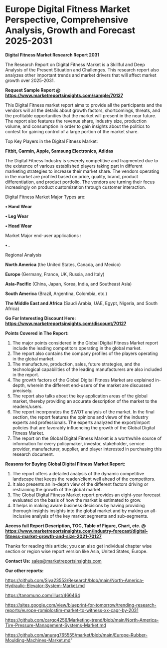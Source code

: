 # Europe Digital Fitness Market Perspective, Comprehensive Analysis, Growth and Forecast 2025-2031

<strong>Digital Fitness Market Research Report 2031</strong>

The Research Report on Digital Fitness Market is a Skillful and Deep Analysis of the Present Situation and Challenges. This research report also analyzes other important trends and market drivers that will affect market growth over 2025-2031.

<strong>Request Sample Report @ <a href=https://www.marketreportsinsights.com/sample/70127>https://www.marketreportsinsights.com/sample/70127</a></strong>

This Digital Fitness market report aims to provide all the participants and the vendors will all the details about growth factors, shortcomings, threats, and the profitable opportunities that the market will present in the near future. The report also features the revenue share, industry size, production volume, and consumption in order to gain insights about the politics to contest for gaining control of a large portion of the market share.

Top Key Players in the Digital Fitness Market:

<strong>Fitbit, Garmin, Apple, Samsung Electronics, Adidas</strong>

The Digital Fitness Industry is severely competitive and fragmented due to the existence of various established players taking part in different marketing strategies to increase their market share. The vendors operating in the market are profiled based on price, quality, brand, product differentiation, and product portfolio. The vendors are turning their focus increasingly on product customization through customer interaction.

Digital Fitness Market Major Types are:

<strong>• Hand Wear

• Leg Wear

• Head Wear</strong>

Market Major end-user applications :

<strong>• .</strong>

Regional Analysis

</u><strong><b>North America</b></strong> (the United States, Canada, and Mexico)

<strong><b>Europe </b></strong>(Germany, France, UK, Russia, and Italy)

<strong><b>Asia-Pacific</b></strong> (China, Japan, Korea, India, and Southeast Asia)

<strong><b>South America</b></strong> (Brazil, Argentina, Colombia, etc.)

<strong><b>The Middle East and Africa</b></strong> (Saudi Arabia, UAE, Egypt, Nigeria, and South Africa)

<strong>Go For Interesting Discount Here: <a href=https://www.marketreportsinsights.com/discount/70127>https://www.marketreportsinsights.com/discount/70127</a></strong>

<strong>Points Covered in The Report:</strong>
<ol>
  <li>The major points considered in the Global Digital Fitness Market report include the leading competitors operating in the global market.</li>
  <li>The report also contains the company profiles of the players operating in the global market.</li>
  <li>The manufacture, production, sales, future strategies, and the technological capabilities of the leading manufacturers are also included in the report.</li>
  <li>The growth factors of the Global Digital Fitness Market are explained in-depth, wherein the different end-users of the market are discussed precisely.</li>
  <li>The report also talks about the key application areas of the global market, thereby providing an accurate description of the market to the readers/users.</li>
  <li>The report incorporates the SWOT analysis of the market. In the final section, the report features the opinions and views of the industry experts and professionals. The experts analyzed the export/import policies that are favorably influencing the growth of the Global Digital Fitness Market.</li>
  <li>The report on the Global Digital Fitness Market is a worthwhile source of information for every policymaker, investor, stakeholder, service provider, manufacturer, supplier, and player interested in purchasing this research document.</li>
</ol>
<strong>Reasons for Buying Global Digital Fitness Market Report:</strong>

<ol>
  <li>The report offers a detailed analysis of the dynamic competitive landscape that keeps the reader/client well ahead of the competitors.</li>
  <li>It also presents an in-depth view of the different factors driving or restraining the growth of the global market.</li>
  <li>The Global Digital Fitness Market report provides an eight-year forecast evaluated on the basis of how the market is estimated to grow.</li>
  <li>It helps in making aware business decisions by having providing thorough insights insights into the global market and by making an all-inclusive analysis of the key market segments and sub-segments.</li>
</ol>
<strong>Access full Report Description, TOC, Table of Figure, Chart, etc. @ <a href=https://www.marketreportsinsights.com/industry-forecast/digital-fitness-market-growth-and-size-2021-70127>https://www.marketreportsinsights.com/industry-forecast/digital-fitness-market-growth-and-size-2021-70127</a></strong>


Thanks for reading this article; you can also get individual chapter wise section or region wise report version like Asia, United States, Europe.

<strong>Contact Us:</strong>
sales@marketreportsinsights.com

<strong>Our other reports:</strong>

<a href=https://github.com/Siya23553/Research/blob/main/North-America-Hydraulic-Elevator-System-Market.md>https://github.com/Siya23553/Research/blob/main/North-America-Hydraulic-Elevator-System-Market.md</a>

<a href=https://tanomuno.com/illust/466464>https://tanomuno.com/illust/466464</a>

<a href=https://sites.google.com/view/blueprint-for-tomorrow/trending-research-reports/europe-romiplostim-market-to-witness-xx-cagr-by-2031>https://sites.google.com/view/blueprint-for-tomorrow/trending-research-reports/europe-romiplostim-market-to-witness-xx-cagr-by-2031</a>

<a href=https://github.com/cargo4256/Marketing-trend/blob/main/North-America-Tire-Pressure-Management-Systems-Market.md>https://github.com/cargo4256/Marketing-trend/blob/main/North-America-Tire-Pressure-Management-Systems-Market.md</a>

<a href=https://github.com/anurag765555/market/blob/main/Europe-Rubber-Moulding-Machines-Market.md>https://github.com/anurag765555/market/blob/main/Europe-Rubber-Moulding-Machines-Market.md</a>"
